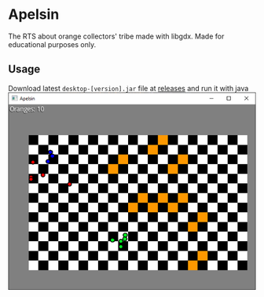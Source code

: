 # Apelsin
 The RTS about orange collectors' tribe made with libgdx. Made for educational purposes only.
## Usage
 Download latest `desktop-[version].jar` file at [releases](https://github.com/fawgio/apelsin-game/releases/latest) and run it with java
 ![screeshot of game](assets/apelsinscreen.PNG)
 
